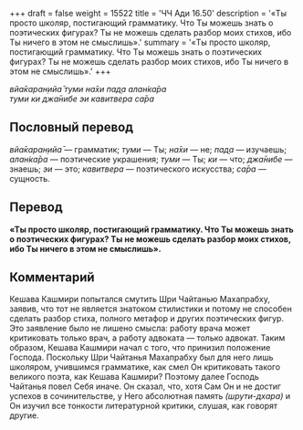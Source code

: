 +++
draft = false
weight = 15522
title = 'ЧЧ Ади 16.50'
description = '«Ты просто школяр, постигающий грамматику. Что Ты можешь знать о поэтических фигурах? Ты не можешь сделать разбор моих стихов, ибо Ты ничего в этом не смыслишь».'
summary = '«Ты просто школяр, постигающий грамматику. Что Ты можешь знать о поэтических фигурах? Ты не можешь сделать разбор моих стихов, ибо Ты ничего в этом не смыслишь».'
+++

_вйа̄каран̣ийа̄ туми на̄хи пад̣а алан̇ка̄ра  
туми ки джа̄нибе эи кавитвера са̄ра_

## Пословный перевод

_вйа̄каран̣ийа̄_ — грамматик; _туми_ — Ты; _на̄хи_ — не; _пад̣а_ — изучаешь; _алан̇ка̄ра_ — поэтические украшения; _туми_ — Ты; _ки_ — что; _джа̄нибе_ — знаешь; _эи_ — это; _кавитвера_ — поэтического искусства; _са̄ра_ — сущность.

## Перевод

**«Ты просто школяр, постигающий грамматику. Что Ты можешь знать о поэтических фигурах? Ты не можешь сделать разбор моих стихов, ибо Ты ничего в этом не смыслишь».**

## Комментарий

Кешава Кашмири попытался смутить Шри Чайтанью Махапрабху, заявив, что тот не является знатоком стилистики и потому не способен сделать разбор стиха, полного метафор и других поэтических фигур. Это заявление было не лишено смысла: работу врача может критиковать только врач, а работу адвоката — только адвокат. Таким образом, Кешава Кашмири начал с того, что принизил положение Господа. Поскольку Шри Чайтанья Махапрабху был для него лишь школяром, учившимся грамматике, как смел Он критиковать такого великого поэта, как Кешава Кашмири? Поэтому далее Господь Чайтанья повел Себя иначе. Он сказал, что, хотя Сам Он и не достиг успехов в сочинительстве, у Него абсолютная память _(шрути-дхара)_ и Он изучил все тонкости литературной критики, слушая, как говорят другие.
